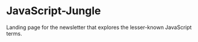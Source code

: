 # JavaScript-Jungle
Landing page for the newsletter that explores the lesser-known JavaScript terms.